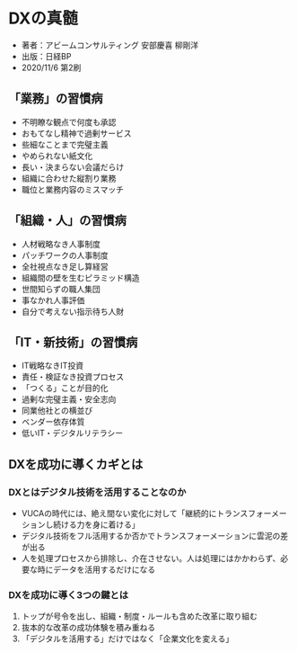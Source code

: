 # DXの真髄
- 著者：アビームコンサルティング 安部慶喜 柳剛洋
- 出版：日経BP
- 2020/11/6 第2刷
 
## 「業務」の習慣病
- 不明瞭な観点で何度も承認
- おもてなし精神で過剰サービス
- 些細なことまで完璧主義
- やめられない紙文化
- 長い・決まらない会議だらけ
- 組織に合わせた縦割り業務
- 職位と業務内容のミスマッチ

## 「組織・人」の習慣病
- 人材戦略なき人事制度
- パッチワークの人事制度
- 全社視点なき足し算経営
- 組織間の壁を生むピラミッド構造
- 世間知らずの職人集団
- 事なかれ人事評価
- 自分で考えない指示待ち人財

## 「IT・新技術」の習慣病
- IT戦略なきIT投資
- 責任・検証なき投資プロセス
- 「つくる」ことが目的化
- 過剰な完璧主義・安全志向
- 同業他社との横並び
- ベンダー依存体質
- 低いIT・デジタルリテラシー

## DXを成功に導くカギとは
### DXとはデジタル技術を活用することなのか
- VUCAの時代には、絶え間ない変化に対して「継続的にトランスフォーメーションし続ける力を身に着ける」
- デジタル技術をフル活用するか否かでトランスフォーメーションに雲泥の差が出る
- 人を処理プロセスから排除し、介在させない。人は処理にはかかわらず、必要な時にデータを活用するだけになる
### DXを成功に導く3つの鍵とは
1. トップが号令を出し、組織・制度・ルールも含めた改革に取り組む
2. 抜本的な改革の成功体験を積み重ねる
3. 「デジタルを活用する」だけではなく「企業文化を変える」